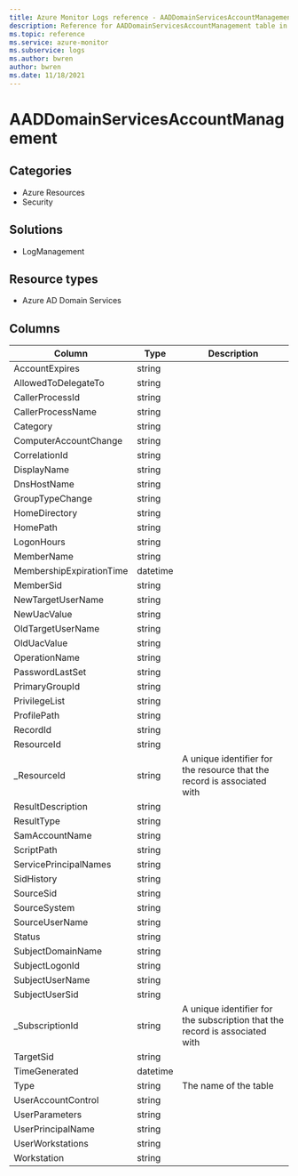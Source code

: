 ```yaml
---
title: Azure Monitor Logs reference - AADDomainServicesAccountManagement
description: Reference for AADDomainServicesAccountManagement table in Azure Monitor Logs.
ms.topic: reference
ms.service: azure-monitor
ms.subservice: logs
ms.author: bwren
author: bwren
ms.date: 11/18/2021
---
```


# AADDomainServicesAccountManagement

 

## Categories

- Azure Resources
- Security
## Solutions

- LogManagement
## Resource types

- Azure AD Domain Services




## Columns

| Column | Type | Description |
| --- | --- | --- |
| AccountExpires | string |  |
| AllowedToDelegateTo | string |  |
| CallerProcessId | string |  |
| CallerProcessName | string |  |
| Category | string |  |
| ComputerAccountChange | string |  |
| CorrelationId | string |  |
| DisplayName | string |  |
| DnsHostName | string |  |
| GroupTypeChange | string |  |
| HomeDirectory | string |  |
| HomePath | string |  |
| LogonHours | string |  |
| MemberName | string |  |
| MembershipExpirationTime | datetime |  |
| MemberSid | string |  |
| NewTargetUserName | string |  |
| NewUacValue | string |  |
| OldTargetUserName | string |  |
| OldUacValue | string |  |
| OperationName | string |  |
| PasswordLastSet | string |  |
| PrimaryGroupId | string |  |
| PrivilegeList | string |  |
| ProfilePath | string |  |
| RecordId | string |  |
| ResourceId | string |  |
| _ResourceId | string | A unique identifier for the resource that the record is associated with |
| ResultDescription | string |  |
| ResultType | string |  |
| SamAccountName | string |  |
| ScriptPath | string |  |
| ServicePrincipalNames | string |  |
| SidHistory | string |  |
| SourceSid | string |  |
| SourceSystem | string |  |
| SourceUserName | string |  |
| Status | string |  |
| SubjectDomainName | string |  |
| SubjectLogonId | string |  |
| SubjectUserName | string |  |
| SubjectUserSid | string |  |
| _SubscriptionId | string | A unique identifier for the subscription that the record is associated with |
| TargetSid | string |  |
| TimeGenerated | datetime |  |
| Type | string | The name of the table |
| UserAccountControl | string |  |
| UserParameters | string |  |
| UserPrincipalName | string |  |
| UserWorkstations | string |  |
| Workstation | string |  |
